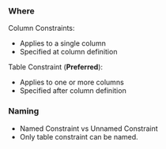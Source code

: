 
### Where

Column Constraints:
- Applies to a single column
- Specified at column definition

Table Constraint (**Preferred**):
- Applies to one or more columns
- Specified after column definition

### Naming

- Named Constraint vs Unnamed Constraint
- Only table constraint can be named.